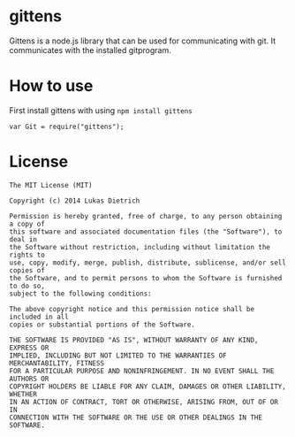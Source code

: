 gittens
=======

Gittens is a node.js library that can be used for communicating with git.
It communicates with the installed gitprogram.

How to use
==========

First install gittens with using ```npm install gittens```
   
    var Git = require("gittens");

License
=======

```
The MIT License (MIT)

Copyright (c) 2014 Lukas Dietrich

Permission is hereby granted, free of charge, to any person obtaining a copy of
this software and associated documentation files (the "Software"), to deal in
the Software without restriction, including without limitation the rights to
use, copy, modify, merge, publish, distribute, sublicense, and/or sell copies of
the Software, and to permit persons to whom the Software is furnished to do so,
subject to the following conditions:

The above copyright notice and this permission notice shall be included in all
copies or substantial portions of the Software.

THE SOFTWARE IS PROVIDED "AS IS", WITHOUT WARRANTY OF ANY KIND, EXPRESS OR
IMPLIED, INCLUDING BUT NOT LIMITED TO THE WARRANTIES OF MERCHANTABILITY, FITNESS
FOR A PARTICULAR PURPOSE AND NONINFRINGEMENT. IN NO EVENT SHALL THE AUTHORS OR
COPYRIGHT HOLDERS BE LIABLE FOR ANY CLAIM, DAMAGES OR OTHER LIABILITY, WHETHER
IN AN ACTION OF CONTRACT, TORT OR OTHERWISE, ARISING FROM, OUT OF OR IN
CONNECTION WITH THE SOFTWARE OR THE USE OR OTHER DEALINGS IN THE SOFTWARE.
```
